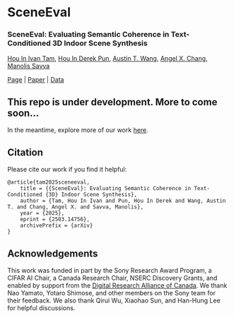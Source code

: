 # SceneEval

### SceneEval: Evaluating Semantic Coherence in Text-Conditioned 3D Indoor Scene Synthesis

[Hou In Ivan Tam](https://iv-t.github.io/), [Hou In Derek Pun](https://houip.github.io/), [Austin T. Wang](https://atwang16.github.io/), [Angel X. Chang](https://angelxuanchang.github.io/), [Manolis Savva](https://msavva.github.io/)

<!-- <img src="docs/static/images/teaser.webp" alt="teaser" style="width:100%"/> -->

[Page](https://3dlg-hcvc.github.io/SceneEval/) | [Paper](https://arxiv.org/abs/2503.14756) | [Data]()

## This repo is under development. More to come soon...
In the meantime, explore more of our work [here](https://3dlg-hcvc.github.io/projects/).

## Citation
Please cite our work if you find it helpful:
```
@article{tam2025sceneeval,
    title = {{SceneEval}: Evaluating Semantic Coherence in Text-Conditioned {3D} Indoor Scene Synthesis},
    author = {Tam, Hou In Ivan and Pun, Hou In Derek and Wang, Austin T. and Chang, Angel X. and Savva, Manolis},
    year = {2025},
    eprint = {2503.14756},
    archivePrefix = {arXiv}
}
```

## Acknowledgements
This work was funded in part by the Sony Research Award Program, a CIFAR AI Chair, a Canada Research Chair, NSERC Discovery Grants, and enabled by support from the [Digital Research Alliance of Canada](https://alliancecan.ca/).
We thank Nao Yamato, Yotaro Shimose, and other members on the Sony team for their feedback.
We also thank Qirui Wu, Xiaohao Sun, and Han-Hung Lee for helpful discussions.
